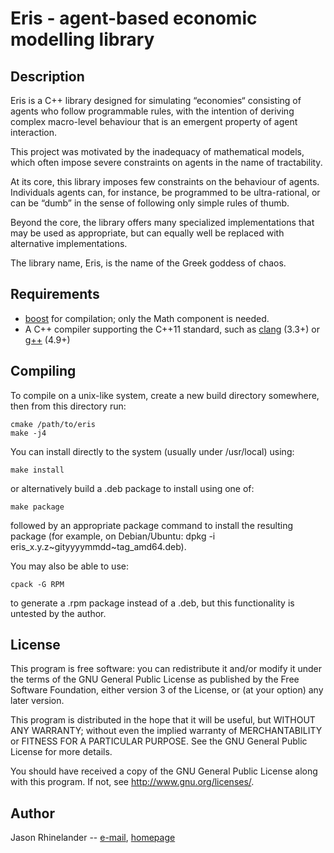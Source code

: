 # Eris - agent-based economic modelling library

## Description

Eris is a C++ library designed for simulating “economies“ consisting of agents
who follow programmable rules, with the intention of deriving complex
macro-level behaviour that is an emergent property of agent interaction.

This project was motivated by the inadequacy of mathematical models, which
often impose severe constraints on agents in the name of tractability.

At its core, this library imposes few constraints on the behaviour of agents.
Individuals agents can, for instance, be programmed to be ultra-rational, or
can be “dumb” in the sense of following only simple rules of thumb.

Beyond the core, the library offers many specialized implementations that may
be used as appropriate, but can equally well be replaced with alternative
implementations.

The library name, Eris, is the name of the Greek goddess of chaos.

## Requirements

- [boost](http://www.boost.org/) for compilation; only the Math component is
  needed.
- A C++ compiler supporting the C++11 standard, such as
  [clang](http://clang.llvm.org/) (3.3+) or [g++](https://gcc.gnu.org/) (4.9+)

## Compiling

To compile on a unix-like system, create a new build directory somewhere, then
from this directory run:

    cmake /path/to/eris
    make -j4

You can install directly to the system (usually under /usr/local) using:

    make install

or alternatively build a .deb package to install using one of:

    make package

followed by an appropriate package command to install the resulting package
(for example, on Debian/Ubuntu: dpkg -i eris_x.y.z~gityyyymmdd~tag_amd64.deb).

You may also be able to use:

    cpack -G RPM

to generate a .rpm package instead of a .deb, but this functionality is
untested by the author.

## License

This program is free software: you can redistribute it and/or modify
it under the terms of the GNU General Public License as published by
the Free Software Foundation, either version 3 of the License, or
(at your option) any later version.

This program is distributed in the hope that it will be useful,
but WITHOUT ANY WARRANTY; without even the implied warranty of
MERCHANTABILITY or FITNESS FOR A PARTICULAR PURPOSE.  See the
GNU General Public License for more details.

You should have received a copy of the GNU General Public License
along with this program.  If not, see <http://www.gnu.org/licenses/>.

## Author

Jason Rhinelander -- [e-mail](mailto:jason@imaginary.ca), [homepage](https://imaginary.ca)
